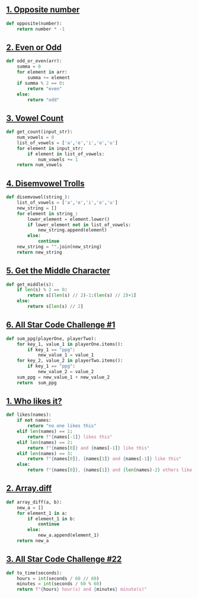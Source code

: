 ## [1. Opposite number](https://github.com/Nadya7n/edusummer2021/blob/main/codewars.com/kata/56dec885c54a926dcd001095)

```python
def opposite(number):
    return number * -1
```

## [2. Even or Odd](https://www.codewars.com/kata/53da3dbb4a5168369a0000fe)

```python
def odd_or_even(arr):
    summa = 0
    for element in arr:
        summa += element
    if summa % 2 == 0:
        return "even"
    else:
        return "odd"
```

## [3. Vowel Count](https://www.codewars.com/kata/54ff3102c1bad923760001f3)

```python
def get_count(input_str):
    num_vowels = 0
    list_of_vowels = ['a','e','i','o','u']
    for element in input_str:
        if element in list_of_vowels:  
            num_vowels += 1
    return num_vowels
```

## [4. Disemvowel Trolls](https://www.codewars.com/kata/52fba66badcd10859f00097e)

```python
def disemvowel(string_):
    list_of_vowels = ['a','e','i','o','u']
    new_string = []
    for element in string_:
        lower_element = element.lower()
        if lower_element not in list_of_vowels:
            new_string.append(element)
        else:
            continue
    new_string = "".join(new_string)
    return new_string
```

## [5. Get the Middle Character](https://www.codewars.com/kata/56747fd5cb988479af000028)

```python
def get_middle(s):
    if len(s) % 2 == 0:
        return s[(len(s) // 2)-1:(len(s) // 2)+1]
    else:
        return s[len(s) // 2]
```

## [6. All Star Code Challenge #1](https://www.codewars.com/kata/5863f97fb3a675d9a700003f/python)

```python
def sum_ppg(playerOne, playerTwo):
    for key_1, value_1 in playerOne.items():
        if key_1 == "ppg":
            new_value_1 = value_1 
    for key_2, value_2 in playerTwo.items():
        if key_1 == "ppg":
            new_value_2 = value_2
    sum_ppg = new_value_1 + new_value_2
    return  sum_ppg
```

## [1. Who likes it?](https://www.codewars.com/kata/5266876b8f4bf2da9b000362)

```python
def likes(names):
    if not names:
        return "no one likes this"
    elif len(names) == 1:
        return f"{names[-1]} likes this"
    elif len(names) == 2:
        return f"{names[0]} and {names[-1]} like this"
    elif len(names) == 3:
        return f"{names[0]}, {names[1]} and {names[-1]} like this"
    else:
        return f"{names[0]}, {names[1]} and {len(names)-2} others like this"
```

## [2. Array.diff](https://www.codewars.com/kata/523f5d21c841566fde000009/python)

```python
def array_diff(a, b):
    new_a = []
    for element_1 in a:
        if element_1 in b:
            continue
        else:
            new_a.append(element_1)
    return new_a
```

## [3. All Star Code Challenge #22](https://www.codewars.com/kata/5865cff66b5699883f0001aa)

```python
def to_time(seconds):
    hours = int(seconds / 60 // 60)
    minutes = int(seconds / 60 % 60)
    return f"{hours} hour(s) and {minutes} minute(s)"
```
